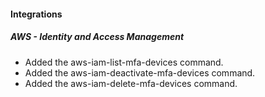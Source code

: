 
#### Integrations

##### AWS - Identity and Access Management

- Added the aws-iam-list-mfa-devices command.  
- Added the aws-iam-deactivate-mfa-devices command.  
- Added the aws-iam-delete-mfa-devices command. 
